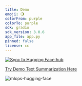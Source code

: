 ```yaml
---
title: Demo
emoji: 🌖
colorFrom: purple
colorTo: purple
sdk: gradio
sdk_version: 3.0.6
app_file: app.py
pinned: false
license: cc
---
```



[![Sync to Hugging Face hub](https://github.com/AfsheenMahmood/hugging-face-demo2/actions/workflows/main.yml/badge.svg)](https://github.com//AfsheenMahmood/hugging-face-demo2/actions/workflows/main.yml)


[Try Demo Text Summarization Here](https://huggingface.co/spaces/Afsheen27/demo2)


![mlops-hugging-face](https://user-images.githubusercontent.com/58792/170845235-7f00d61c-ea36-4d28-82d0-3a9b8c0f1769.png)


